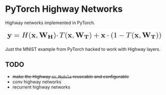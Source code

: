 # PyTorch Highway Networks
Highway networks implemented in PyTorch.

![Highway Equation](/highway.png)

Just the MNIST example from PyTorch hacked to work with Highway layers.

## TODO
- ~~make the Highway `nn.Module` reuseable and configurable~~
- conv highway networks
- recurrent highway networks
